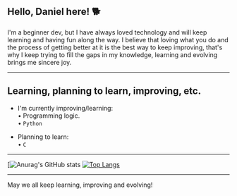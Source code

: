 ## Hello, Daniel here! 🐕

  I'm a beginner dev, but I have always loved technology and will keep learning and having fun along the way. I believe that loving what you do and the process of getting better at it is the best way to keep improving, that's why I keep trying to fill the gaps in my knowledge, learning and evolving brings me sincere joy.

  -----------------------
## Learning, planning to learn, improving, etc.  

- I'm currently improving/learning:  
• Programming logic.  
•  `Python`  

- Planning to learn:  
• `C`

--------

[![Anurag's GitHub stats](https://github-readme-stats.vercel.app/api?username=Daniel-Schu-De-Araujo&show_icons=true&theme=radical) [![Top Langs](https://github-readme-stats.vercel.app/api/top-langs/?username=Daniel-Schu-De-Araujo&show_icons=true&theme=radical)](https://github.com/anuraghazra/github-readme-stats)

--------
  May we all keep learning, improving and evolving!
